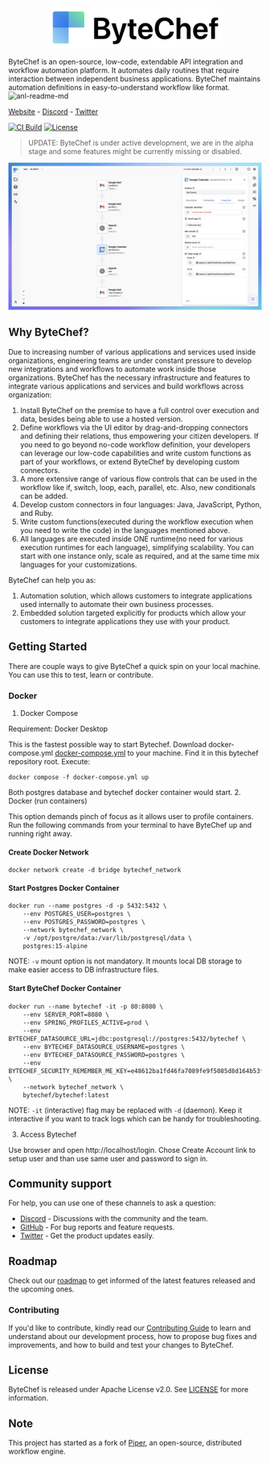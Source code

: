 <p align="center">
<a href="https://www.bytechef.io?utm_source=github&utm_medium=organic&utm_campaign=readme">
  <img src="static/bytechef_logo.png" alt="ByteChef Logo" width="350">
</a>
</p>

ByteChef is an open-source, low-code, extendable API integration and workflow automation platform. It automates daily routines that require interaction between independent business applications. ByteChef maintains automation definitions in easy-to-understand workflow like format.
![anl-readme-md](https://static.scarf.sh/a.png?x-pxid=ceb7a380-3bfc-4e25-8068-1445d2d02359)

[Website](https://www.bytechef.io?utm_source=github&utm_medium=organic&utm_campaign=readme) - [Discord](https://discord.gg/VKvNxHjpYx) - [Twitter](https://twitter.com/bytechefhq)

[![CI Build](https://github.com/bytechefhq/bytechef/actions/workflows/build_push.yml/badge.svg)](https://github.com/bytechefhq/bytechef/actions/workflows/build_push.yml) [![License](https://img.shields.io/static/v1?label=license&message=Apache&nbsp;v2.0&color=brightgreen)](https://github.com/bytechefhq/bytechef/blob/master/LICENSE)

> UPDATE: ByteChef is under active development, we are in the alpha stage and some features might be currently missing or disabled.

<img src="static/screenshot.png" alt="ByteChef Screenshot" style="max-width: 100%;">

## Why ByteChef?

Due to increasing number of various applications and services used inside organizations, engineering teams are under constant pressure to develop new integrations and workflows to automate work inside those organizations.
ByteChef has the necessary infrastructure and features to integrate various applications and services and build workflows across organization:

1. Install ByteChef on the premise to have a full control over execution and data, besides being able to use a hosted version.
2. Define workflows via the UI editor by drag-and-dropping connectors and defining their relations, thus empowering your citizen developers. If you need to go beyond no-code workflow definition, your developers can leverage our low-code capabilities and write custom functions as part of your workflows, or extend ByteChef by developing custom connectors.
3. A more extensive range of various flow controls that can be used in the workflow like if, switch, loop, each, parallel, etc. Also, new conditionals can be added.
4. Develop custom connectors in four languages: Java, JavaScript, Python, and Ruby.
5. Write custom functions(executed during the workflow execution when you need to write the code) in the languages mentioned above.
6. All languages are executed inside ONE runtime(no need for various execution runtimes for each language), simplifying scalability. You can start with one instance only, scale as required, and at the same time mix languages for your customizations.

ByteChef can help you as:

1. Automation solution, which allows customers to integrate applications used internally to automate their own business processes.
2. Embedded solution targeted explicitly for products which allow your customers to integrate applications they use with your product.

## Getting Started
There are couple ways to give ByteChef a quick spin on your local machine. You can use this to test, learn or contribute.

[//]: # ()
[//]: # (### ByteChef Cloud)
[//]: # ()
[//]: # ([ByteChef Cloud]&#40;https://app.bytechef.io?utm_source=github&utm_medium=organic&utm_campaign=readme&#41; is the fastest way to get started with ByteChef. It provides managed infrastructure as well as an instant and free trial access for development projects and proofs of concept.)
[//]: # ()
[//]: # (<a href="https://app.bytechef.io?utm_source=github&utm_medium=organic&utm_campaign=readme"><img src="static/button_get-started-now.png" alt="Get started now" width="200px"></a>)
[//]: # ()
[//]: # (For a step-by-step guide on ByteChef Cloud, [see the docs]&#40;https://docs.bytechef.io/cloud/getting-started?utm_medium=organic&utm_campaign=readme&#41;.)
[//]: # ()

### Docker
1. Docker Compose

Requirement: Docker Desktop

This is the fastest possible way to start Bytechef. Download docker-compose.yml [docker-compose.yml](https://github.com/bytechefhq/bytechef/blob/master/docker-compose.yml) to your machine. Find it in this bytechef repository root. Execute:
```bashTaskHandler
docker compose -f docker-compose.yml up
```
Both postgres database and bytechef docker container would start.
2. Docker (run containers)

This option demands pinch of focus as it allows user to profile containers. Run the following commands from your terminal to have ByteChef up and running right away.

#### Create Docker Network
```bashTaskHandler
docker network create -d bridge bytechef_network
```
#### Start Postgres Docker Container
```bashTaskHandler
docker run --name postgres -d -p 5432:5432 \
	--env POSTGRES_USER=postgres \
	--env POSTGRES_PASSWORD=postgres \
	--network bytechef_network \
	-v /opt/postgre/data:/var/lib/postgresql/data \
	postgres:15-alpine
```
NOTE: `-v` mount option is not mandatory. It mounts local DB storage to make easier access to DB infrastructure files.

#### Start ByteChef Docker Container
```bashTaskHandler
docker run --name bytechef -it -p 80:8080 \
    --env SERVER_PORT=8080 \
    --env SPRING_PROFILES_ACTIVE=prod \
    --env BYTECHEF_DATASOURCE_URL=jdbc:postgresql://postgres:5432/bytechef \
    --env BYTECHEF_DATASOURCE_USERNAME=postgres \
    --env BYTECHEF_DATASOURCE_PASSWORD=postgres \
    --env BYTECHEF_SECURITY_REMEMBER_ME_KEY=e48612ba1fd46fa7089fe9f5085d8d164b53ffb2 \
    --network bytechef_network \
    bytechef/bytechef:latest
```
NOTE: `-it` (interactive) flag may be replaced with `-d` (daemon). Keep it interactive if you want to track logs which can be handy for troubleshooting.

3. Access Bytechef

Use browser and open http://localhost/login. Chose Create Account link to setup user and than use same user and password to sign in.

[//]: # (### Self-Hosted)
[//]: # ()
[//]: # (If you want to self-host ByteChef, we have [guides]&#40;https://docs.bytechef.io/self-hosting?utm_source=github&utm_medium=organic&utm_campaign=readme&#41; for Docker, AWS and more.)
[//]: # ()
[//]: # (## Documentation)
[//]: # ()
[//]: # (- [Getting Started]&#40;https://docs.bytechef.io/introduction?utm_source=github&utm_medium=organic&utm_campaign=readme&#41;)
[//]: # (- [Architecture]&#40;https://docs.bytechef.io/architecture?utm_source=github&utm_medium=organic&utm_campaign=readme&#41;)
[//]: # (- [Components Reference]&#40;https://docs.bytechef.io/components&#41;)

## Community support

[//]: # (For general help using ByteChef, please refer to the official [documentation]&#40;https://docs.bytechef.io?utm_source=github&utm_medium=organic&utm_campaign=readme&#41;. For additional help, you can use one of these channels to ask a question:)

[//]: # (- [Discord]&#40;https://discord.gg/VKvNxHjpYx; - Discussions with the community and the team.)
[//]: # (- [GitHub]&#40;https://github.com/bytechefhq/bytechef/issues&#41; - For bug reports and feature requests.)
[//]: # (- [Forum]&#40;https://github.com/bytechefhq/bytechef/discussions&#41; - Ask for help and propose new ideas.)
[//]: # (- [Twitter]&#40;https://twitter.com/bytechefhq&#41; - Get the product updates easily.)

For help, you can use one of these channels to ask a question:

- [Discord](https://discord.gg/VKvNxHjpYx) - Discussions with the community and the team.
- [GitHub](https://github.com/bytechefhq/bytechef/issues) - For bug reports and feature requests.
- [Twitter](https://twitter.com/bytechefhq) - Get the product updates easily.

## Roadmap
Check out our [roadmap](https://github.com/orgs/bytechefhq/projects/3) to get informed of the latest features released and the upcoming ones.

### Contributing

If you'd like to contribute, kindly read our [Contributing Guide](CONTRIBUTING.md) to learn and understand about our development process, how to propose bug fixes and improvements, and how to build and test your changes to ByteChef.

## License
ByteChef is released under Apache License v2.0. See [LICENSE](LICENSE) for more information.

## Note
This project has started as a fork of [Piper](https://github.com/okayrunner/piper), an open-source, distributed workflow engine.

